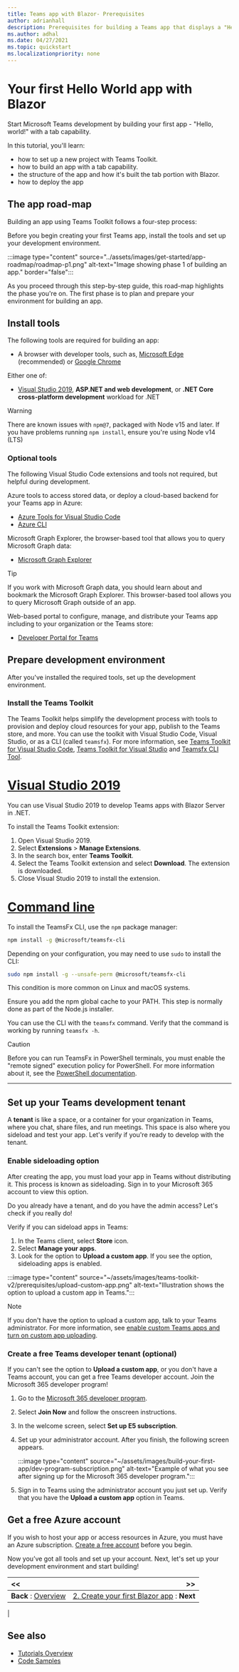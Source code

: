 ```yaml
---
title: Teams app with Blazor- Prerequisites
author: adrianhall
description: Prerequisites for building a Teams app that displays a "Hello, World!" message using the Microsoft Teams Toolkit and .NET Blazor.
ms.author: adhal
ms.date: 04/27/2021
ms.topic: quickstart
ms.localizationpriority: none
---
```


# Your first Hello World app with Blazor

Start Microsoft Teams development by building your first app - "Hello, world!" with a tab capability.

In this tutorial, you'll learn:

- how to set up a new project with Teams Toolkit.
- how to build an app with a tab capability.
- the structure of the app and how it's built the tab portion with Blazor.
- how to deploy the app

## The app road-map

Building an app using Teams Toolkit follows a four-step process:

Before you begin creating your first Teams app, install the tools and set up your development environment.

:::image type="content" source="../assets/images/get-started/app-roadmap/roadmap-p1.png" alt-text="Image showing phase 1 of building an app." border="false":::

As you proceed through this step-by-step guide, this road-map highlights the phase you're on. The first phase is to plan and prepare your environment for building an app.

## Install tools

The following tools are required for building an app:

- A browser with developer tools, such as, [Microsoft Edge](https://www.microsoft.com/edge) (recommended) or [Google Chrome](https://www.google.com/chrome/)

Either one of:

- [Visual Studio 2019](https://visualstudio.com/download), **ASP.NET and web development**, or **.NET Core cross-platform development** workload for .NET

> [!WARNING]
> There are known issues with `npm@7`, packaged with Node v15 and later. If you have problems running `npm install`, ensure you're using Node v14 (LTS)


### Optional tools

The following Visual Studio Code extensions and tools not required, but helpful during development.

Azure tools to access stored data, or deploy a cloud-based backend for your Teams app in Azure: 

- [Azure Tools for Visual Studio Code](https://marketplace.visualstudio.com/items?itemName=ms-vscode.vscode-node-azure-pack)
- [Azure CLI](//docs.microsoft.com/en-us/cli/azure/install-azure-cli)

Microsoft Graph Explorer, the browser-based tool that allows you to query Microsoft Graph data:

- [Microsoft Graph Explorer](https://developer.microsoft.com/graph/graph-explorer)

> [!TIP]
> If you work with Microsoft Graph data, you should learn about and bookmark the Microsoft Graph Explorer. This browser-based tool allows you to query Microsoft Graph outside of an app.
</details>

Web-based portal to configure, manage, and distribute your Teams app including to your organization or the Teams store:

- [Developer Portal for Teams](https://dev.teams.microsoft.com/)

## Prepare development environment

After you've installed the required tools, set up the development environment.

### Install the Teams Toolkit

The Teams Toolkit helps simplify the development process with tools to provision and deploy cloud resources for your app, publish to the Teams store, and more. You can use the toolkit with Visual Studio Code, Visual Studio, or as a CLI (called `teamsfx`). For more information, see [Teams Toolkit for Visual Studio Code](../toolkit/visual-studio-code-overview.md), [Teams Toolkit for Visual Studio](../toolkit/visual-studio-overview.md) and [Teamsfx CLI Tool](https://github.com/OfficeDev/TeamsFx/tree/dev/packages/cli).

# [Visual Studio 2019](#tab/vs)

You can use Visual Studio 2019 to develop Teams apps with Blazor Server in .NET.

To install the Teams Toolkit extension:

1. Open Visual Studio 2019.
1. Select **Extensions** > **Manage Extensions**.
1. In the search box, enter **Teams Toolkit**.
1. Select the Teams Toolkit extension and select **Download**. The extension is downloaded.
1. Close Visual Studio 2019 to install the extension.

# [Command line](#tab/cli)

To install the TeamsFx CLI, use the `npm` package manager:

``` bash
npm install -g @microsoft/teamsfx-cli
```

Depending on your configuration, you may need to use `sudo` to install the CLI:

``` bash
sudo npm install -g --unsafe-perm @microsoft/teamsfx-cli
```

This condition is more common on Linux and macOS systems.

Ensure you add the npm global cache to your PATH. This step is normally done as part of the Node.js installer.  

You can use the CLI with the `teamsfx` command. Verify that the command is working by running `teamsfx -h`.

> [!CAUTION]
> Before you can run TeamsFx in PowerShell terminals, you must enable the "remote signed" execution policy for PowerShell. For more information about it, see the [PowerShell documentation](/powershell/module/microsoft.powershell.core/about/about_signing).

---

## Set up your Teams development tenant

A **tenant** is like a space, or a container for your organization in Teams, where you chat, share files, and run meetings. This space is also where you sideload and test your app. Let's verify if you're ready to develop with the tenant.

### Enable sideloading option

After creating the app, you must load your app in Teams without distributing it. This process is known as sideloading. Sign in to your Microsoft 365 account to view this option.
  
Do you already have a tenant, and do you have the admin access? Let's check if you really do!

Verify if you can sideload apps in Teams:

1. In the Teams client, select **Store** icon.
1. Select **Manage your apps**.
1. Look for the option to **Upload a custom app**. If you see the option, sideloading apps is enabled.

 :::image type="content" source="~/assets/images/teams-toolkit-v2/prerequisites/upload-custom-app.png" alt-text="Illustration shows the option to upload a custom app in Teams.":::

> [!NOTE]
> If you don't have the option to upload a custom app, talk to your Teams administrator. For more information, see [enable custom Teams apps and turn on custom app uploading](~/concepts/build-and-test/prepare-your-o365-tenant.md#enable-custom-teams-apps-and-turn-on-custom-app-uploading).

### Create a free Teams developer tenant (optional)

If you can't see the option to **Upload a custom app**, or you don't have a Teams account, you can get a free Teams developer account. Join the Microsoft 365 developer program!

1. Go to the [Microsoft 365 developer program](https://developer.microsoft.com/microsoft-365/dev-program).
1. Select **Join Now** and follow the onscreen instructions.
1. In the welcome screen, select **Set up E5 subscription**.
1. Set up your administrator account. After you finish, the following screen appears.

    :::image type="content" source="~/assets/images/build-your-first-app/dev-program-subscription.png" alt-text="Example of what you see after signing up for the Microsoft 365 developer program.":::

1. Sign in to Teams using the administrator account you just set up. Verify that you have the **Upload a custom app** option in Teams.

## Get a free Azure account

If you wish to host your app or access resources in Azure, you must have an Azure subscription. [Create a free account](https://azure.microsoft.com/free/) before you begin.

Now you’ve got all tools and set up your account. Next, let's set up your development environment and start building!

| **<<** | **>>** |
|:--- | ---:|
| **Back** : [Overview](code-samples.md) | [2. Create your first Blazor app](first-app-blazor.md) : **Next**|
|

## See also

* [Tutorials Overview](code-samples.md)
* [Code Samples](https://github.com/OfficeDev/Microsoft-Teams-Samples)
